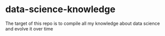 # data-science-knowledge
The target of this repo is to compile all my knowledge about data science and evolve it over time
